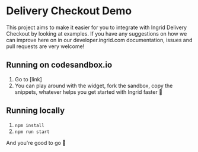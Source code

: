 # Delivery Checkout Demo

This project aims to make it easier for you to integrate with Ingrid Delivery Checkout by looking at examples.
If you have any suggestions on how we can improve here on in our developer.ingrid.com documentation, issues and pull requests are very welcome!

## Running on codesandbox.io

1. Go to [link]
2. You can play around with the widget, fork the sandbox, copy the snippets, whatever helps you get started with Ingrid faster 🏃

## Running locally

1. `npm install`
2. `npm run start`

And you're good to go 🚀
